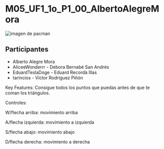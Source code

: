 # M05_UF1_1o_P1_00_AlbertoAlegreMora
![imagen de pacman](https://cloudfront-eu-central-1.images.arcpublishing.com/prisa/U55KB44VIO43FECCAMOE5UAB5Q.jpg)
## Participantes
 - Alberto Alegre Mora
 - AliceeWonderrr - Debora Bernabé San Andrés
 - EduardTeslaDoge - Eduard Recordà Illas
 - tarincios - Víctor Rodríguez Piñón
 
Key Features:
Consigue todos los puntos que puedas antes de que te coman los triángulos.

Controles:

W/flecha arriba: movimiento arriba

A/flecha izquierda: movimiento a izquierda

S/flecha abajo: movimiento abajo

D/flecha derecha: movimiento a derecha
